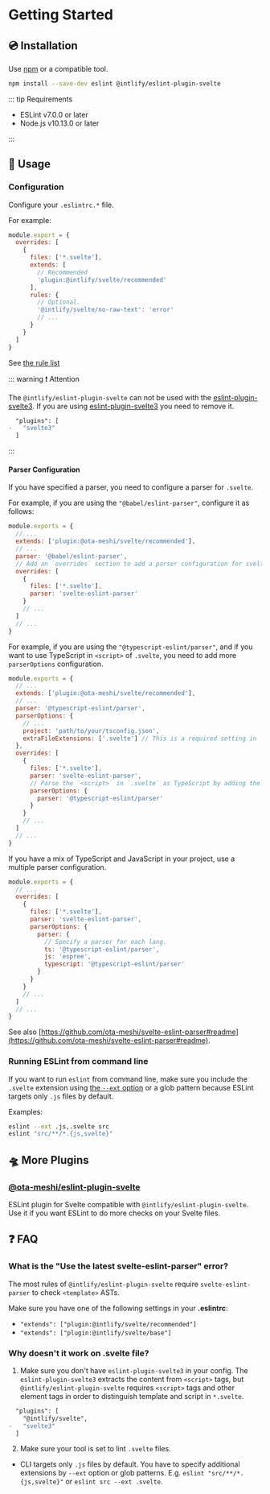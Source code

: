 # Getting Started

## :cd: Installation

Use [npm](https://www.npmjs.com/) or a compatible tool.

```sh
npm install --save-dev eslint @intlify/eslint-plugin-svelte
```

::: tip Requirements

- ESLint v7.0.0 or later
- Node.js v10.13.0 or later

:::

## :rocket: Usage

### Configuration

Configure your `.eslintrc.*` file.

For example:

```js
module.export = {
  overrides: [
    {
      files: ['*.svelte'],
      extends: [
        // Recommended
        'plugin:@intlify/svelte/recommended'
      ],
      rules: {
        // Optional.
        '@intlify/svelte/no-raw-text': 'error'
        // ...
      }
    }
  ]
}
```

See [the rule list](./rules/README.md)

::: warning ❗ Attention

The `@intlify/eslint-plugin-svelte` can not be used with the [eslint-plugin-svelte3].
If you are using [eslint-plugin-svelte3] you need to remove it.

```diff
  "plugins": [
-   "svelte3"
  ]
```

:::

[eslint-plugin-svelte3]: https://github.com/sveltejs/eslint-plugin-svelte3

#### Parser Configuration

If you have specified a parser, you need to configure a parser for `.svelte`.

For example, if you are using the `"@babel/eslint-parser"`, configure it as follows:

```js
module.exports = {
  // ...
  extends: ['plugin:@ota-meshi/svelte/recommended'],
  // ...
  parser: '@babel/eslint-parser',
  // Add an `overrides` section to add a parser configuration for svelte.
  overrides: [
    {
      files: ['*.svelte'],
      parser: 'svelte-eslint-parser'
    }
    // ...
  ]
  // ...
}
```

For example, if you are using the `"@typescript-eslint/parser"`, and if you want to use TypeScript in `<script>` of `.svelte`, you need to add more `parserOptions` configuration.

```js
module.exports = {
  // ...
  extends: ['plugin:@ota-meshi/svelte/recommended'],
  // ...
  parser: '@typescript-eslint/parser',
  parserOptions: {
    // ...
    project: 'path/to/your/tsconfig.json',
    extraFileExtensions: ['.svelte'] // This is a required setting in `@typescript-eslint/parser` v4.24.0.
  },
  overrides: [
    {
      files: ['*.svelte'],
      parser: 'svelte-eslint-parser',
      // Parse the `<script>` in `.svelte` as TypeScript by adding the following configuration.
      parserOptions: {
        parser: '@typescript-eslint/parser'
      }
    }
    // ...
  ]
  // ...
}
```

If you have a mix of TypeScript and JavaScript in your project, use a multiple parser configuration.

```js
module.exports = {
  // ...
  overrides: [
    {
      files: ['*.svelte'],
      parser: 'svelte-eslint-parser',
      parserOptions: {
        parser: {
          // Specify a parser for each lang.
          ts: '@typescript-eslint/parser',
          js: 'espree',
          typescript: '@typescript-eslint/parser'
        }
      }
    }
    // ...
  ]
  // ...
}
```

See also [https://github.com/ota-meshi/svelte-eslint-parser#readme](https://github.com/ota-meshi/svelte-eslint-parser#readme).

### Running ESLint from command line

If you want to run `eslint` from command line, make sure you include the `.svelte` extension using [the `--ext` option](https://eslint.org/docs/user-guide/configuring#specifying-file-extensions-to-lint) or a glob pattern because ESLint targets only `.js` files by default.

Examples:

```bash
eslint --ext .js,.svelte src
eslint "src/**/*.{js,svelte}"
```

## :flying_saucer: More Plugins

### [@ota-meshi/eslint-plugin-svelte](https://ota-meshi.github.io/eslint-plugin-svelte/)

ESLint plugin for Svelte compatible with `@intlify/eslint-plugin-svelte`.
Use it if you want ESLint to do more checks on your Svelte files.

## :question: FAQ

### What is the "Use the latest svelte-eslint-parser" error?

The most rules of `@intlify/eslint-plugin-svelte` require `svelte-eslint-parser` to check `<template>` ASTs.

Make sure you have one of the following settings in your **.eslintrc**:

- `"extends": ["plugin:@intlify/svelte/recommended"]`
- `"extends": ["plugin:@intlify/svelte/base"]`

<!-- See also: "[Use together with custom parsers](#use-together-with-custom-parsers)" section. -->

### Why doesn't it work on .svelte file?

1. Make sure you don't have `eslint-plugin-svelte3` in your config. The `eslint-plugin-svelte3` extracts the content from `<script>` tags, but `@intlify/eslint-plugin-svelte` requires `<script>` tags and other element tags in order to distinguish template and script in `*.svelte`.

```diff
  "plugins": [
    "@intlify/svelte",
-   "svelte3"
  ]
```

2. Make sure your tool is set to lint `.svelte` files.

- CLI targets only `.js` files by default. You have to specify additional extensions by `--ext` option or glob patterns. E.g. `eslint "src/**/*.{js,svelte}"` or `eslint src --ext .svelte`.
